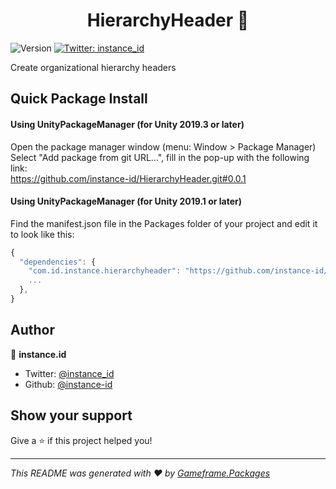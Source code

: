 <h1 align="center">HierarchyHeader 👋</h1>
<p>
  <img alt="Version" src="https://img.shields.io/badge/version-0.0.1-blue.svg?cacheSeconds=2592000" />
  <a href="https://twitter.com/instance.id">
    <img alt="Twitter: instance_id" src="https://img.shields.io/twitter/follow/instance_id.svg?style=social" target="_blank" />
  </a>
</p>

Create organizational hierarchy headers

## Quick Package Install

#### Using UnityPackageManager (for Unity 2019.3 or later)
Open the package manager window (menu: Window > Package Manager)<br/>
Select "Add package from git URL...", fill in the pop-up with the following link:<br/>
https://github.com/instance-id/HierarchyHeader.git#0.0.1<br/>

#### Using UnityPackageManager (for Unity 2019.1 or later)

Find the manifest.json file in the Packages folder of your project and edit it to look like this:
```js
{
  "dependencies": {
    "com.id.instance.hierarchyheader": "https://github.com/instance-id/HierarchyHeader.git#0.0.1",
    ...
  },
}
```

<!-- DOC-START --><!-- DOC-END -->

## Author

👤 **instance.id**

* Twitter: [@instance_id](https://twitter.com/instance_id)
* Github: [@instance-id](https://github.com/instance-id)


## Show your support

Give a ⭐️ if this project helped you!

***
_This README was generated with ❤️ by [Gameframe.Packages](https://github.com/coryleach/unitypackages)_
